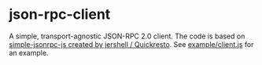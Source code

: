 # json-rpc-client

A simple, transport-agnostic JSON-RPC 2.0 client.
The code is based on [simple-jsonrpc-js created by jershell / Quickresto](https://github.com/jershell/simple-json-rpc).
See [example/client.js](examples/client.js) for an example.
